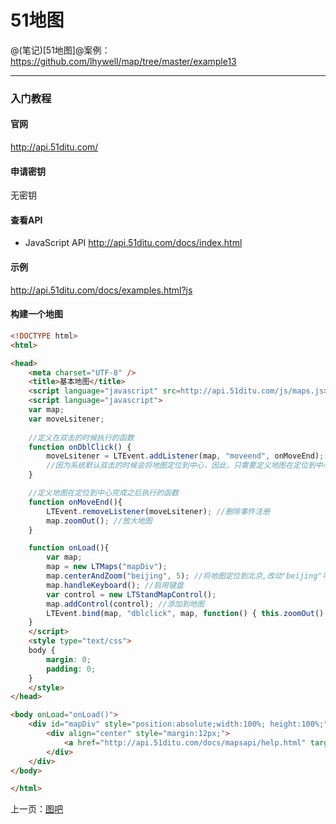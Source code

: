 51地图
====================

@(笔记)[51地图]@案例：https://github.com/lhywell/map/tree/master/example13

-------------------

### 入门教程

#### 官网
http://api.51ditu.com/

#### 申请密钥
无密钥

#### 查看API
- JavaScript API
http://api.51ditu.com/docs/index.html


#### 示例
http://api.51ditu.com/docs/examples.html?js

#### 构建一个地图

```html
<!DOCTYPE html>
<html>

<head>
    <meta charset="UTF-8" />
    <title>基本地图</title>
    <script language="javascript" src=http://api.51ditu.com/js/maps.js></script>
    <script language="javascript">
    var map;
    var moveLsitener;
    
    //定义在双击的时候执行的函数 
    function onDblClick() {
        moveLsitener = LTEvent.addListener(map, "moveend", onMoveEnd);
        //因为系统默认双击的时候会将地图定位到中心，因此，只需要定义地图在定位到中心完成之后放大地图即可 
    }

    //定义地图在定位到中心完成之后执行的函数 
    function onMoveEnd(){
        LTEvent.removeListener(moveLsitener); //删除事件注册 
        map.zoomOut(); //放大地图 
    }

    function onLoad(){
        var map;
        map = new LTMaps("mapDiv");
        map.centerAndZoom("beijing", 5); //将地图定位到北京,改动"beijing"可以将地图定位到其他城市 
        map.handleKeyboard(); //启用键盘 
        var control = new LTStandMapControl();
        map.addControl(control); //添加到地图 
        LTEvent.bind(map, "dblclick", map, function() { this.zoomOut() }); //绑定事件，在双击的时候先执行放大操作 
    }
    </script>
    <style type="text/css">
    body {
        margin: 0;
        padding: 0;
    }
    </style>
</head>

<body onLoad="onLoad()">
    <div id="mapDiv" style="position:absolute;width:100%; height:100%;">
        <div align="center" style="margin:12px;">
            <a href="http://api.51ditu.com/docs/mapsapi/help.html" target="_blank" style="color:#D01E14;font-weight:bolder;font-size:12px;">看不到地图请点这里</a>
        </div>
    </div>
</body>

</html>
```

上一页：[图吧](https://github.com/lhywell/map/blob/master/1.9README.md)